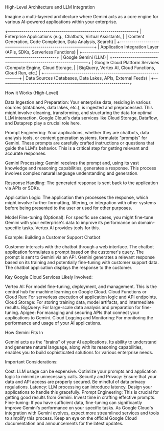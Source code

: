 High-Level Architecture and LLM Integration

Imagine a multi-layered architecture where Gemini acts as a core engine for various AI-powered applications within your enterprise.

+-----------------------------------------------------------------+
| Enterprise Applications (e.g., Chatbots, Virtual Assistants,      |
| Content Generation, Code Completion, Data Analysis, Search)       |
+-----------------------------------------------------------------+
| Application Integration Layer (APIs, SDKs, Serverless Functions) |
+-----------------------------------------------------------------+
| Google Gemini (LLM)                                             |
+-----------------------------------------------------------------+
| Google Cloud Platform Services (Compute Engine, Cloud Storage,  |
| BigQuery, Vertex AI, Cloud Functions, Cloud Run, etc.)            |
+-----------------------------------------------------------------+
| Data Sources (Databases, Data Lakes, APIs, External Feeds)         |
+-----------------------------------------------------------------+

How it Works (High-Level)

Data Ingestion and Preparation: Your enterprise data, residing in various sources (databases, data lakes, etc.), is ingested and preprocessed.  This might involve cleaning, transforming, and structuring the data for optimal LLM interaction.  Google Cloud's data services like Cloud Storage, Dataflow, and Dataprep play a crucial role here.

Prompt Engineering:  Your applications, whether they are chatbots, data analysis tools, or content generation systems, formulate "prompts" for Gemini.  These prompts are carefully crafted instructions or questions that guide the LLM's behavior.  This is a critical step for getting relevant and accurate responses.

Gemini Processing: Gemini receives the prompt and, using its vast knowledge and reasoning capabilities, generates a response.  This process involves complex natural language understanding and generation.

Response Handling: The generated response is sent back to the application via APIs or SDKs.

Application Logic: The application then processes the response, which might involve further formatting, filtering, or integration with other systems before being presented to the user or used for other purposes.

Model Fine-tuning (Optional): For specific use cases, you might fine-tune Gemini with your enterprise's data to improve its performance on domain-specific tasks.  Vertex AI provides tools for this.

Example: Building a Customer Support Chatbot

Customer interacts with the chatbot through a web interface.
The chatbot application formulates a prompt based on the customer's query.
The prompt is sent to Gemini via an API.
Gemini generates a relevant response based on its training and potentially fine-tuning with customer support data.
The chatbot application displays the response to the customer.

Key Google Cloud Services Likely Involved:

Vertex AI: For model fine-tuning, deployment, and management. This is the central hub for machine learning on Google Cloud.
Cloud Functions or Cloud Run: For serverless execution of application logic and API endpoints.
Cloud Storage: For storing training data, model artifacts, and intermediate results.
BigQuery: For large-scale data analysis and preparation for fine-tuning.
Apigee: For managing and securing APIs that connect your applications to Gemini.
Cloud Logging and Monitoring: For monitoring the performance and usage of your AI applications.

How Gemini Fits In

Gemini acts as the "brains" of your AI applications. Its ability to understand and generate natural language, along with its reasoning capabilities, enables you to build sophisticated solutions for various enterprise needs.

Important Considerations:

Cost: LLM usage can be expensive. Optimize your prompts and application logic to minimize unnecessary calls.
Security and Privacy: Ensure that your data and API access are properly secured. Be mindful of data privacy regulations.
Latency: LLM processing can introduce latency. Design your applications to handle this gracefully.
Prompt Engineering: This is crucial for getting good results from Gemini. Invest time in crafting effective prompts.
Fine-tuning: If you have sufficient data, fine-tuning can significantly improve Gemini's performance on your specific tasks.
As Google Cloud's integration with Gemini evolves, expect more streamlined services and tools to simplify this process.  Keep an eye on the official Google Cloud documentation and announcements for the latest updates.
